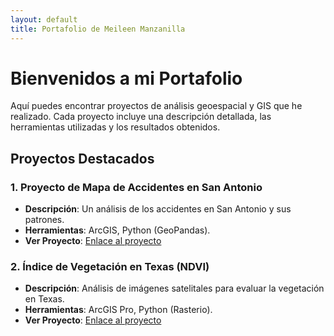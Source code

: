 ```yaml
---
layout: default
title: Portafolio de Meileen Manzanilla
---
```


# Bienvenidos a mi Portafolio

Aquí puedes encontrar proyectos de análisis geoespacial y GIS que he realizado. Cada proyecto incluye una descripción detallada, las herramientas utilizadas y los resultados obtenidos.

## Proyectos Destacados

### 1. Proyecto de Mapa de Accidentes en San Antonio
- **Descripción**: Un análisis de los accidentes en San Antonio y sus patrones.
- **Herramientas**: ArcGIS, Python (GeoPandas).
- **Ver Proyecto**: [Enlace al proyecto](https://github.com/tu-usuario/proyecto1)

### 2. Índice de Vegetación en Texas (NDVI)
- **Descripción**: Análisis de imágenes satelitales para evaluar la vegetación en Texas.
- **Herramientas**: ArcGIS Pro, Python (Rasterio).
- **Ver Proyecto**: [Enlace al proyecto](https://github.com/tu-usuario/proyecto2)
